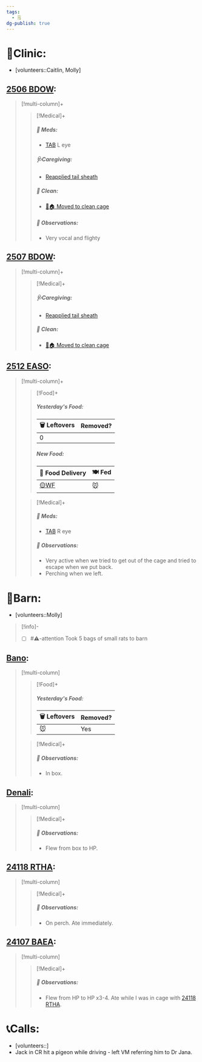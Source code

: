 ```yaml
---
tags:
  - 🗒️
dg-publish: true
---
```


# 🏥Clinic:
- [volunteers::Caitlin, Molly]

## [2506 BDOW](../RARE%20Birds/2506%20BDOW.md):
> [!multi-column]+
>
>> [!Medical]+
>>##### 💊 Meds:
>> - [TAB](../Admin/Codes/Medication/Triple%20Antibiotic.md) L eye
>>
>>##### 🩺Caregiving:
>> - [Reapplied tail sheath](../Admin/Codes/Reapplied%20tail%20sheath.md)
>>
>>##### 🫧 Clean:
>> - [🧼🏠 Moved to clean cage](../Admin/Codes/Moved%20to%20clean%20cage.md)
>>
>> ##### 🔭 Observations:
>> - Very vocal and flighty

## [2507 BDOW](../RARE%20Birds/2507%20BDOW.md):
> [!multi-column]+
>
>> [!Medical]+
>>##### 🩺Caregiving:
>> - [Reapplied tail sheath](../Admin/Codes/Reapplied%20tail%20sheath.md)
>>
>>##### 🫧 Clean:
>> - [🧼🏠 Moved to clean cage](../Admin/Codes/Moved%20to%20clean%20cage.md)
>>

## [2512 EASO](../RARE%20Birds/2512%20EASO.md):
> [!multi-column]+
>
>> [!Food]+
>>##### Yesterday's Food:
>> |🗑️ Leftovers| Removed?
>> |---|---|
>>|0|
>>
>>##### New Food:
>> |🚚 Food Delivery| 🍽️ Fed|
>> |---|---|
>>|[🟡WF](../Admin/Codes/Whole%20food.md)|🐭|
>>
>
>> [!Medical]+
>>##### 💊 Meds:
>> - [TAB](../Admin/Codes/Medication/Triple%20Antibiotic.md) R eye
>>
>> ##### 🔭 Observations:
>> - Very active when we tried to get out of the cage and tried to escape when we put back.
>> - Perching when we left.

# 🏡Barn:
- [volunteers::Molly]

> [!info]-
> - [ ] #⚠️-attention Took 5 bags of small rats to barn

## [Bano](../RARE%20Birds/Ed%20Birds/Bano.md):
> [!multi-column]
>
>> [!Food]+
>> ##### Yesterday's Food:
>> |🗑️ Leftovers| Removed?
>> |---|---|
>>|🐭|Yes
>
>> [!Medical]+
>> ##### 🔭 Observations:
>> - In box.

## [Denali](../RARE%20Birds/Ed%20Birds/Denali.md):
> [!multi-column]
>
>> [!Medical]+
>> ##### 🔭 Observations:
>> - Flew from box to HP.

## [24118 RTHA](../RARE%20Birds/24118%20RTHA.md):
> [!multi-column]
>
>> [!Medical]+
>> ##### 🔭 Observations:
>> - On perch. Ate immediately.

## [24107 BAEA](../RARE%20Birds/24107%20BAEA.md):
> [!multi-column]
>
>> [!Medical]+
>> ##### 🔭 Observations:
>> - Flew from HP to HP x3-4. Ate while I was in cage with [24118 RTHA](../RARE%20Birds/24118%20RTHA.md).

# 📞Calls:
- [volunteers::]
- Jack in CR hit a pigeon while driving - left VM referring him to Dr Jana.